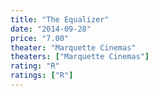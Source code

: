 ```yaml
---
title: "The Equalizer"
date: "2014-09-28"
price: "7.00"
theater: "Marquette Cinemas"
theaters: ["Marquette Cinemas"]
rating: "R"
ratings: ["R"]
---
```

